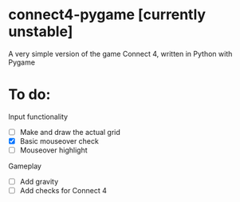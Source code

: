 # connect4-pygame [currently unstable]
A very simple version of the game Connect 4, written in Python with Pygame

# To do:

Input functionality
- [ ] Make and draw the actual grid
- [x] Basic mouseover check
- [ ] Mouseover highlight

Gameplay
- [ ] Add gravity
- [ ] Add checks for Connect 4
